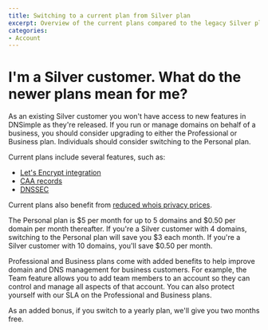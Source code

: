 ```yaml
---
title: Switching to a current plan from Silver plan
excerpt: Overview of the current plans compared to the legacy Silver plan.
categories:
- Account
---
```


# I'm a Silver customer. What do the newer plans mean for me?

As an existing Silver customer you won't have access to new features in DNSimple as they're released. If you run or manage domains on behalf of a business, you should consider upgrading to either the Professional or Business plan. Individuals should consider switching to the Personal plan.

Current plans include several features, such as:

- [Let's Encrypt integration](/articles/letsencrypt/)
- [CAA records](/articles/manage-caa-record/)
- [DNSSEC](/articles/dnssec/)

Current plans also benefit from [reduced whois privacy prices](https://blog.dnsimple.com/2017/10/whois-privacy-price-decrease/).

The Personal plan is $5 per month for up to 5 domains and $0.50 per domain per month thereafter. If you're a Silver customer with 4 domains, switching to the Personal plan will save you $3 each month. If you're a Silver customer with 10 domains, you'll save $0.50 per month.

Professional and Business plans come with added benefits to help improve domain and DNS management for business customers. For example, the Team feature allows you to add team members to an account so they can control and manage all aspects of that account. You can also protect yourself with our SLA on the Professional and Business plans.

As an added bonus, if you switch to a yearly plan, we'll give you two months free. 
